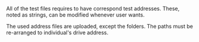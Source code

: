 All of the test files requires to have correspond test addresses. 
These, noted as strings, can be modified whenever user wants.

The used address files are uploaded, except the folders. The paths must be re-arranged to individual's drive address.
